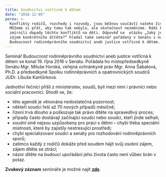 ```yaml
---
title: Soudnictví vstřícné k dětem
date: "2016-12-05"
perex: >-
  Konflikty rodičů, rozchody i rozvody, jsou běžnou součástí našeho života.
  Můžeme si přát, aby tomu tak nebylo, ale skutečnost nezměníme. Rádi bychom ale
  zmírnili dopady těchto konfliktů na děti. Odpověď na  otázku „Jaký je nejlepší
  zájem konkrétního dítěte?“ hledal také seminář pořádaný v Senátu s názvem
  Budoucnost rodinněprávního soudnictví aneb justice vstřícná k dětem.
---
```




Seminář Budoucnost rodinněprávního soudnictví aneb justice vstřícná k dětem se konal 19. října 2016 v Senátu. Pořádala ho místopředsedkyně Senátu Mgr. Miluše Horská, veřejná ochránkyně práv Mgr. Anna Šabatová, Ph.D. a předsedkyně Spolku rodinněprávních a opatrovnických soudců JUDr. Libuše Kantůrková. 







Jednotliví řečníci přišli z ministerstev, soudů, byli mezi nimi i právníci nebo sociální pracovníci. Shodli se, že: 






- této agendě je věnována nedostatečná pozornost;
- někteří soudci řeší až 70 nových případů měsíčně;
- řízení trvá dlouho a poškozuje tak právo dítěte na spravedlivý proces;
- případy často dostávají začínající soudci nebo soudci, kteří jinde selhali;
- soudní síně nejsou uzpůsobeny pro práci s dětmi – chybí třeba speciální místnosti, které by zajistily nestresující prostředí;
- chybí specializovaní soudci a senáty pro rozhodování rodinněprávních sporů;
- zatímco každý z rodičů dokáže před soudem hájit svůj osobní zájem, zájem dítěte se ztrácí;
- názor dítěte na budoucí upořádání jeho života často není vůbec brán v potaz.



**Zvukový záznam** semináře je možné najít **[zde](https://www.youtube.com/watch?v=tmdNS76oxvI)**. 






